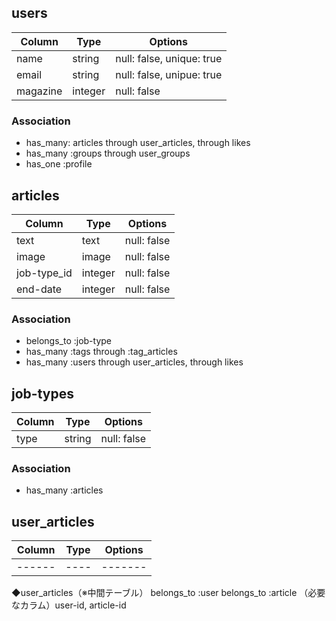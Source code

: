 ## users

|Column|Type|Options|
|------|----|-------|
|name|string|null: false, unique: true|
|email|string|null: false, unipue: true|
|magazine|integer|null: false|

### Association
- has_many: articles through user_articles, through likes
- has_many :groups through user_groups
- has_one :profile



## articles

|Column|Type|Options|
|------|----|-------|
|text|text|null: false|
|image|image|null: false|
|job-type_id|integer|null: false|
|end-date|integer|null: false|

### Association
- belongs_to :job-type
- has_many :tags through :tag_articles
- has_many :users through user_articles, through likes



## job-types
|Column|Type|Options|
|------|----|-------|
|type|string|null: false|

### Association
- has_many :articles


## user_articles
|Column|Type|Options|
|------|----|-------|
|------|----|-------|


◆user_articles（※中間テーブル）
belongs_to :user
belongs_to :article
（必要なカラム）user-id, article-id
